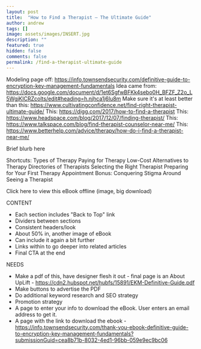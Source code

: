 ```yaml
---
layout: post
title:  "How to Find a Therapist – The Ultimate Guide"
author: andrew
tags: []
image: assets/images/INSERT.jpg
description: ""
featured: true
hidden: false
comments: false
permalink: /find-a-therapist-ultimate-guide
---
```


Modeling page off: https://info.townsendsecurity.com/definitive-guide-to-encryption-key-management-fundamentals
Idea came from: https://docs.google.com/document/d/1et6SgfwBFKk4sebo0H_BFZF_Z2o_L5WgjKICRZcolts/edit#heading=h.njhca1j6lu8m
Make sure it's at least better than this: https://www.cultivatingconfidence.net/find-right-therapist-ultimate-guide/
This: https://digg.com/2017/how-to-find-a-therapist
This: https://www.headspace.com/blog/2017/12/07/finding-therapist/
This: https://www.talkspace.com/blog/find-therapist-counselor-near-me/
This: https://www.betterhelp.com/advice/therapy/how-do-i-find-a-therapist-near-me/

Brief blurb here

Shortcuts:
Types of Therapy
Paying for Therapy
Low-Cost Alternatives to Therapy
Directories of Therapists
Selecting the Right Therapist
Preparing for Your First Therapy Appointment
Bonus: Conquering Stigma Around Seeing a Therapist

Click here to view this eBook offline
(image, big download)


CONTENT
- Each section includes "Back to Top" link
- Dividers between sections
- Consistent headers/look
- About 50% in, another image of eBook
- Can include it again a bit further
- Links within to go deeper into related articles
- Final CTA at the end

NEEDS
- Make a pdf of this, have designer flesh it out
		- final page is an About UpLift
		- https://cdn2.hubspot.net/hubfs/15891/EKM-Definitive-Guide.pdf
- Make buttons to advertise the PDF
- Do additional keyword research and SEO strategy
- Promotion strategy
- A page to enter your info to download the eBook. User enters an email address to get it.
- A page with the link to download the ebook
		- https://info.townsendsecurity.com/thank-you-ebook-definitive-guide-to-encryption-key-management-fundamentals?submissionGuid=cea8b71b-8032-4ed1-96bb-059e9ec9bc06

